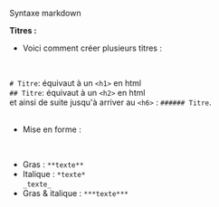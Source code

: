 Syntaxe markdown

__**Titres :**__
<br>

- Voici comment créer plusieurs titres :<br>
<br>

`# Titre`: équivaut à un `<h1>` en html <br>
`## Titre`: équivaut à un `<h2>` en html<br>
et ainsi de suite jusqu'à arriver au `<h6>` : `###### Titre`.<br>
<br>

- Mise en forme :<br>
<br>

* Gras : ``**texte**``<br>
* Italique : ``*texte*``<br>
            `_texte_`
* Gras & italique : ``***texte***``
